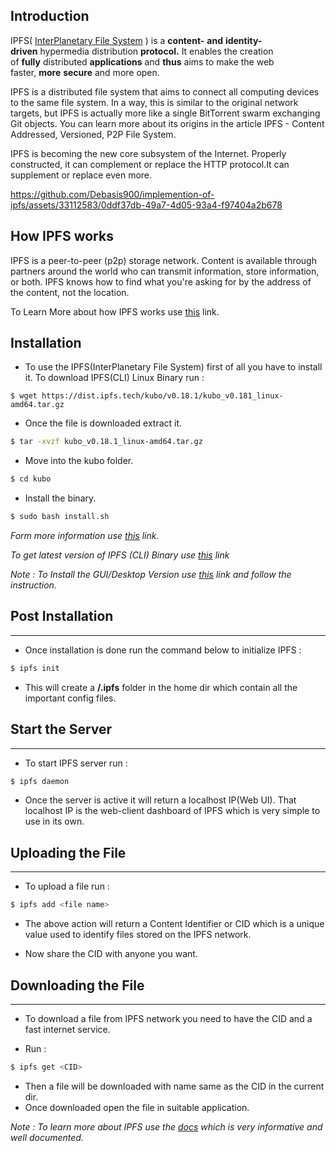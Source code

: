 ## Introduction
IPFS( [InterPlanetary File System](https://docs.ipfs.tech/concepts/what-is-ipfs/) ) is a **content-** **and** **identity-driven** hypermedia distribution **protocol.** It enables the creation of **fully** distributed **applications** and **thus** aims to make the web faster, **more** **secure** and more open.

IPFS is a distributed file system that aims to connect all computing devices to the same file system. In a way, this is similar to the original network targets, but IPFS is actually more like a single BitTorrent swarm exchanging Git objects. You can learn more about its origins in the article IPFS - Content Addressed, Versioned, P2P File System.

IPFS is becoming the new core subsystem of the Internet. Properly constructed, it can complement or replace the HTTP protocol.It can supplement or replace even more. 



https://github.com/Debasis900/implemention-of-ipfs/assets/33112583/0ddf37db-49a7-4d05-93a4-f97404a2b678


## How IPFS works
IPFS is a peer-to-peer (p2p) storage network. Content is available through partners around the world who can transmit information, store information, or both. IPFS knows how to find what you're asking for by the address of the content, not the location.

To Learn More about how IPFS works use [this](https://docs.ipfs.tech/concepts/how-ipfs-works/) link.

## Installation  
- To use the IPFS(InterPlanetary File System) first of all you have to install it. To download IPFS(CLI) Linux Binary run :
```shell
$ wget https://dist.ipfs.tech/kubo/v0.18.1/kubo_v0.181_linux-amd64.tar.gz
```

- Once the file is downloaded extract it.
```bash
$ tar -xvzf kubo_v0.18.1_linux-amd64.tar.gz
```

- Move into the kubo folder.
```bash
$ cd kubo
```

- Install the binary.
```bash
$ sudo bash install.sh
```

*Form more information use [this](https://docs.ipfs.tech/install/command-line/) link.*

*To get latest version of IPFS (CLI) Binary use [this](https://dist.ipfs.tech/#kubo) link*

*Note : To Install the GUI/Desktop Version use [this](https://docs.ipfs.tech/install/ipfs-desktop/) link and follow the instruction.*

## Post Installation 
---
- Once installation is done run the command below to initialize IPFS :
```bash
$ ipfs init
```

- This will create a **/.ipfs** folder in the home dir which contain all the important config files.

## Start the Server
---
- To start IPFS server run : 
```bash
$ ipfs daemon
```

- Once the server is active it will return a localhost IP(Web UI). That localhost IP is the web-client dashboard of IPFS which is very simple to use in its own.

## Uploading the File 
---
- To upload a file run : 
```bash
$ ipfs add <file name>
```
- The above action will return a Content Identifier or CID which is a unique value used to identify files stored on the IPFS network.

- Now share the CID with anyone you want.

## Downloading the File
---
- To download a file from IPFS network you need to have the CID and a fast internet service.

- Run : 
```bash
$ ipfs get <CID>
```
- Then a file will be downloaded with name same as the CID in the current dir.
- Once downloaded open the file in suitable application.

*Note : To learn more about IPFS use the [docs](https://docs.ipfs.tech/) which is very informative and  well documented.*
